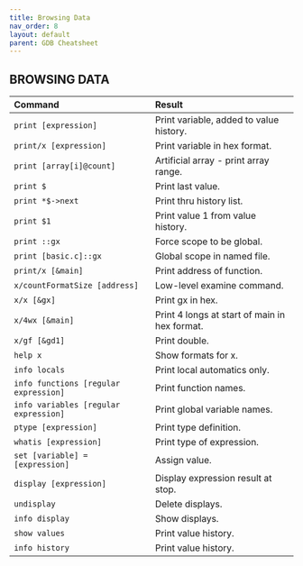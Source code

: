 ```yaml
---
title: Browsing Data
nav_order: 8
layout: default
parent: GDB Cheatsheet
---
```


## **BROWSING DATA**

| Command                               | Result                                        |
| :------------------------------------ | :-------------------------------------------- |
| `print [expression]`                  | Print variable, added to value history.       |
| `print/x [expression]`                | Print variable in hex format.                 |
| `print [array[i]@count]`              | Artificial array - print array range.         |
| `print $`                             | Print last value.                             |
| `print *$->next`                      | Print thru history list.                      |
| `print $1`                            | Print value 1 from value history.             |
| `print ::gx`                          | Force scope to be global.                     |
| `print [basic.c]::gx`                 | Global scope in named file.                   |
| `print/x [&main]`                     | Print address of function.                    |
| `x/countFormatSize [address]`         | Low-level examine command.                    |
| `x/x [&gx]`                           | Print gx in hex.                              |
| `x/4wx [&main]`                       | Print 4 longs at start of main in hex format. |
| `x/gf [&gd1]`                         | Print double.                                 |
| `help x`                              | Show formats for x.                           |
| `info locals`                         | Print local automatics only.                  |
| `info functions [regular expression]` | Print function names.                         |
| `info variables [regular expression]` | Print global variable names.                  |
| `ptype [expression]`                  | Print type definition.                        |
| `whatis [expression]`                 | Print type of expression.                     |
| `set [variable] = [expression]`       | Assign value.                                 |
| `display [expression]`                | Display expression result at stop.            |
| `undisplay`                           | Delete displays.                              |
| `info display`                        | Show displays.                                |
| `show values`                         | Print value history.                          |
| `info history`                        | Print value history.                          |